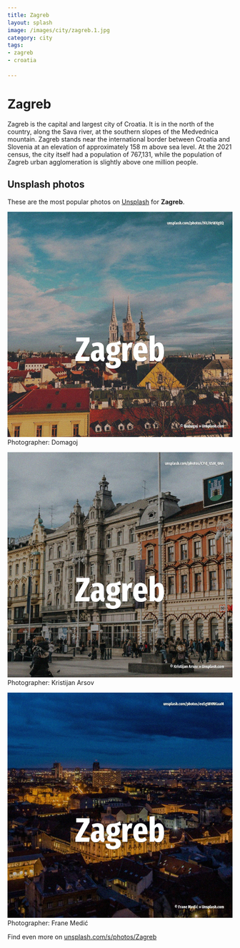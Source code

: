 ```yaml
---
title: Zagreb
layout: splash
image: /images/city/zagreb.1.jpg
category: city
tags:
- zagreb
- croatia

---
```

# Zagreb

Zagreb  is the capital and largest city of Croatia. It is in the north of the country, along the Sava river, at the southern slopes of the Medvednica  mountain. Zagreb stands near the international border between Croatia and Slovenia at an elevation of  approximately 158 m  above sea level. At the 2021 census, the city itself had a population of 767,131, while the population of Zagreb  urban agglomeration is slightly above one million people.  

 
## Unsplash photos
These are the most popular photos on [Unsplash](https://unsplash.com) for **Zagreb**.
 
![Zagreb](/images/city/zagreb.1.jpg)
Photographer:  Domagoj
 
![Zagreb](/images/city/zagreb.2.jpg)
Photographer:  Kristijan Arsov
 
![Zagreb](/images/city/zagreb.3.jpg)
Photographer:  Frane Medić
 
Find even more on [unsplash.com/s/photos/Zagreb](https://unsplash.com/s/photos/Zagreb)
 
